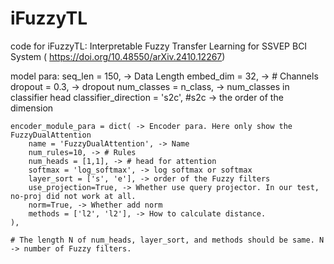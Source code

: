# iFuzzyTL
code for iFuzzyTL: Interpretable Fuzzy Transfer Learning for SSVEP BCI System ( https://doi.org/10.48550/arXiv.2410.12267)

model para: 
    seq_len = 150, -> Data Length
    embed_dim = 32, -> # Channels
    dropout = 0.3, -> dropout
    num_classes = n_class, -> num_classes in classifier head
    classifier_direction = 's2c', #s2c -> the order of the dimension
    
    encoder_module_para = dict( -> Encoder para. Here only show the FuzzyDualAttention 
        name = 'FuzzyDualAttention', -> Name
        num_rules=10, -> # Rules
        num_heads = [1,1], -> # head for attention
        softmax = 'log_softmax', -> log softmax or softmax
        layer_sort = ['s', 'e'], -> order of the Fuzzy filters
        use_projection=True, -> Whether use query projector. In our test, no-proj did not work at all.
        norm=True, -> Whether add norm
        methods = ['l2', 'l2'], -> How to calculate distance. 
    ),

    # The length N of num_heads, layer_sort, and methods should be same. N -> number of Fuzzy filters.
